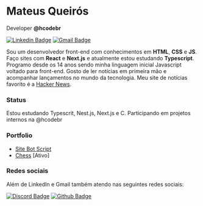 # Mateus Queirós

Developer **@hcodebr**

[![Linkedin Badge](https://img.shields.io/badge/-Mateus%20Queirós-ff760c?style=flat-square&logo=Linkedin&logoColor=white&link=https://www.linkedin.com/in/mateuscqueiros/)](https://www.linkedin.com/in/mateuscqueiros/) [![Gmail Badge](https://img.shields.io/badge/-mateuscqueiros@gmail.com-ff760c?style=flat-square&logo=Gmail&logoColor=white&link=mailto:mateuscqueiros@gmail.com)](mailto:mateuscqueiros@gmail.com)

Sou um desenvolvedor front-end com conhecimentos em **HTML**, **CSS** e **JS**. 
Faço sites com **React** e **Next.js** e atualmente estou estudando **Typescript**.
Programo desde os 14 anos sendo minha linguagem inicial Javascript voltado
para front-end. Gosto de ler notícias em primeira mão e acompanhar lançamentos no mundo
da tecnologia. Meu site de notícias favorito é a <a href="https://news.ycombinator.com/">Hacker News</a>.

### Status

Estou estudando Typescrit, Nest.js, Next.js e C. Participando em projetos internos na @hcodebr

### Portfolio

- [Site Bot Script](https://script-bot.vercel.app/)
- [Chess](https://mateuscqueiros.github.io/chess//) [Ativo]

### Redes sociais

Além de LinkedIn e Gmail também atendo nas seguintes redes sociais:

[![Discord Badge](https://img.shields.io/badge/-Hcode%20BR-ff760c?style=flat-square&labelColor=ff760c&logo=discord&logoColor=white&link=https://discord.gg/p5MtAkGejK)](https://discord.gg/p5MtAkGejK)
[![Github Badge](https://img.shields.io/badge/-@mateuscqueiros-ff760c?style=flat-square&labelColor=ff760c&logo=github&logoColor=white&link=https://github.com/mateuscqueiros)](https://github.com/mateuscqueiros)
